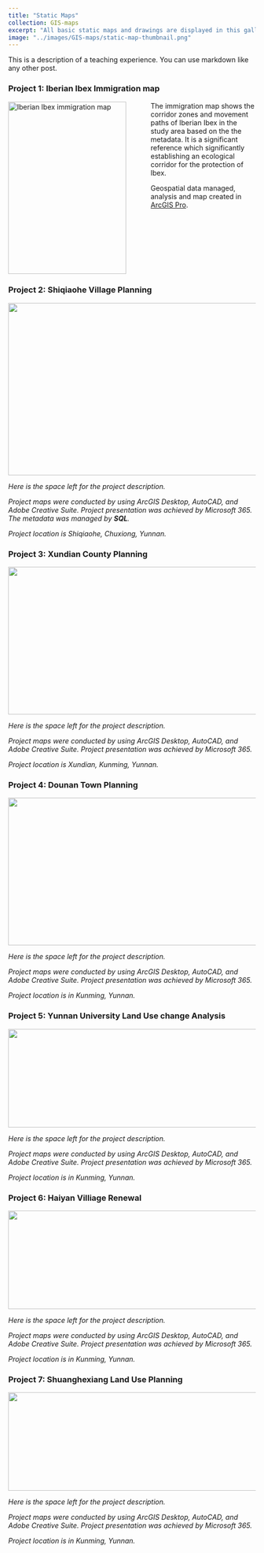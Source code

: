```yaml
---
title: "Static Maps"
collection: GIS-maps
excerpt: "All basic static maps and drawings are displayed in this gallery."
image: "../images/GIS-maps/static-map-thumbnail.png"
---
```

This is a description of a teaching experience. You can use markdown like any other post.

### **Project 1: Iberian Ibex Immigration map**

<img src="{{site.url}}/images/GIS-maps/static-map/Immigration_map.png" alt="Iberian Ibex immigration map" align="left" width=240 height=350 style="margin-right: 50px;">

The immigration map shows the corridor zones and movement paths of Iberian Ibex in the study area based on the the metadata. It is a significant reference which significantly establishing an ecological corridor for the protection of Ibex.

Geospatial data managed, analysis and map created in [ArcGIS Pro](https://www.esri.com/en-us/arcgis/products/arcgis-pro/overview).

<br clear="left"/>

### **Project 2: Shiqiaohe Village Planning**

<img src="{{site.url}}/images/GIS-maps/static-map/shiqiaohe-maps.png" width=560 height=350 >

*Here is the space left for the project description.*

*Project maps were conducted by using ArcGIS Desktop, AutoCAD, and Adobe Creative Suite. Project presentation was achieved by Microsoft 365. The metadata was managed by **SQL**.*

*Project location is Shiqiaohe, Chuxiong, Yunnan.*

### **Project 3: Xundian County Planning**

<img src="{{site.url}}/images/GIS-maps/static-map/xundian-maps.png" width=560 height=300>

*Here is the space left for the project description.*

*Project maps were conducted by using ArcGIS Desktop, AutoCAD, and Adobe Creative Suite. Project presentation was achieved by Microsoft 365.*

*Project location is Xundian, Kunming, Yunnan.*

### **Project 4: Dounan Town Planning**

<img src="{{site.url}}/images/GIS-maps/static-map/dounan-maps.png" width=560 height=300>

*Here is the space left for the project description.*

*Project maps were conducted by using ArcGIS Desktop, AutoCAD, and Adobe Creative Suite. Project presentation was achieved by Microsoft 365.*

*Project location is in Kunming, Yunnan.*

### **Project 5: Yunnan University Land Use change Analysis**

<img src="{{site.url}}/images/GIS-maps/static-map/yunnan-landuse-maps.png" width=930 height=200>

*Here is the space left for the project description.*

*Project maps were conducted by using ArcGIS Desktop, AutoCAD, and Adobe Creative Suite. Project presentation was achieved by Microsoft 365.*

*Project location is in Kunming, Yunnan.*

### **Project 6: Haiyan Villiage Renewal**

<img src="{{site.url}}/images/GIS-maps/static-map/haiyan-villiage-planning.png" width=800 height=200>

*Here is the space left for the project description.*

*Project maps were conducted by using ArcGIS Desktop, AutoCAD, and Adobe Creative Suite. Project presentation was achieved by Microsoft 365.*

*Project location is in Kunming, Yunnan.*

### **Project 7: Shuanghexiang Land Use Planning**

<img src="{{site.url}}/images/GIS-maps/static-map/shuanghexiang-maps.png" width=900 height=200>

*Here is the space left for the project description.*

*Project maps were conducted by using ArcGIS Desktop, AutoCAD, and Adobe Creative Suite. Project presentation was achieved by Microsoft 365.*

*Project location is in Kunming, Yunnan.*
